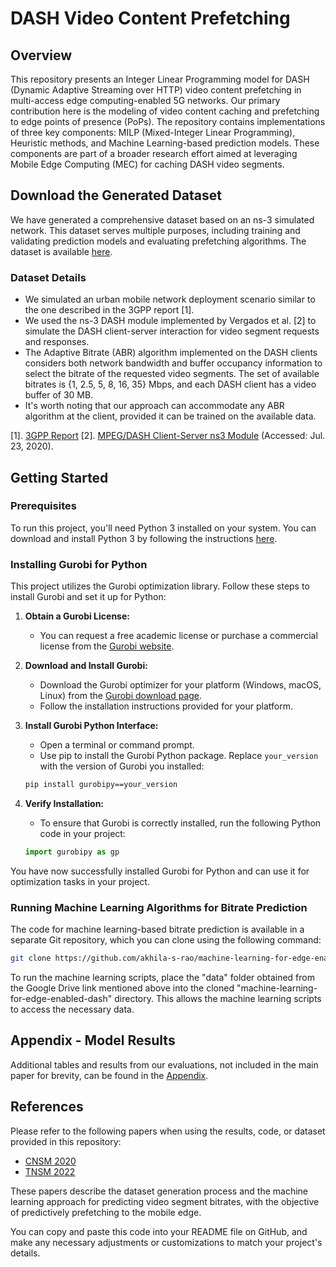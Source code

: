 
# DASH Video Content Prefetching

## Overview

This repository presents an Integer Linear Programming model for DASH (Dynamic Adaptive Streaming over HTTP) video content prefetching in multi-access edge computing-enabled 5G networks. Our primary contribution here is the modeling of video content caching and prefetching to edge points of presence (PoPs). The repository contains implementations of three key components: MILP (Mixed-Integer Linear Programming), Heuristic methods, and Machine Learning-based prediction models. These components are part of a broader research effort aimed at leveraging Mobile Edge Computing (MEC) for caching DASH video segments.

## Download the Generated Dataset

We have generated a comprehensive dataset based on an ns-3 simulated network. This dataset serves multiple purposes, including training and validating prediction models and evaluating prefetching algorithms. The dataset is available [here](https://drive.google.com/drive/folders/1VPzpEYxs7kbtZdJYVsPm0Vbn35OB9dYz).

### Dataset Details

- We simulated an urban mobile network deployment scenario similar to the one described in the 3GPP report [1].
- We used the ns-3 DASH module implemented by Vergados et al. [2] to simulate the DASH client-server interaction for video segment requests and responses.
- The Adaptive Bitrate (ABR) algorithm implemented on the DASH clients considers both network bandwidth and buffer occupancy information to select the bitrate of the requested video segments. The set of available bitrates is {1, 2.5, 5, 8, 16, 35} Mbps, and each DASH client has a video buffer of 30 MB.
- It's worth noting that our approach can accommodate any ABR algorithm at the client, provided it can be trained on the available data.

[1]. [3GPP Report](https://www.etsi.org/deliver/etsi_tr/136900_136999/136921/09.00.00_60/tr)
[2]. [MPEG/DASH Client-Server ns3 Module](https://github.com/djvergad/dash) (Accessed: Jul. 23, 2020).

## Getting Started

### Prerequisites

To run this project, you'll need Python 3 installed on your system. You can download and install Python 3 by following the instructions [here](https://wiki.python.org/moin/BeginnersGuide/Download).

### Installing Gurobi for Python

This project utilizes the Gurobi optimization library. Follow these steps to install Gurobi and set it up for Python:

1. **Obtain a Gurobi License:**
   - You can request a free academic license or purchase a commercial license from the [Gurobi website](https://www.gurobi.com/downloads/request-an-academic-license/).

2. **Download and Install Gurobi:**
   - Download the Gurobi optimizer for your platform (Windows, macOS, Linux) from the [Gurobi download page](https://www.gurobi.com/downloads/gurobi-software/).
   - Follow the installation instructions provided for your platform.

3. **Install Gurobi Python Interface:**
   - Open a terminal or command prompt.
   - Use pip to install the Gurobi Python package. Replace `your_version` with the version of Gurobi you installed:

   ```bash
   pip install gurobipy==your_version
   ```

4. **Verify Installation:**
   - To ensure that Gurobi is correctly installed, run the following Python code in your project:

   ```python
   import gurobipy as gp
   ```

You have now successfully installed Gurobi for Python and can use it for optimization tasks in your project.

### Running Machine Learning Algorithms for Bitrate Prediction

The code for machine learning-based bitrate prediction is available in a separate Git repository, which you can clone using the following command:

```bash
git clone https://github.com/akhila-s-rao/machine-learning-for-edge-enabled-dash.git
```

To run the machine learning scripts, place the "data" folder obtained from the Google Drive link mentioned above into the cloned "machine-learning-for-edge-enabled-dash" directory. This allows the machine learning scripts to access the necessary data.

## Appendix - Model Results

Additional tables and results from our evaluations, not included in the main paper for brevity, can be found in the [Appendix](https://github.com/akhila-s-rao/machine-learning-for-edge-enabled-dash/blob/master/documentation/Appendix_Predictive_prefetching_for_edge_assisted_video_streaming.pdf).

## References

Please refer to the following papers when using the results, code, or dataset provided in this repository:

- [CNSM 2020](https://ieeexplore.ieee.org/document/9269054)
- [TNSM 2022](https://ieeexplore.ieee.org/document/9841468)

These papers describe the dataset generation process and the machine learning approach for predicting video segment bitrates, with the objective of predictively prefetching to the mobile edge.

You can copy and paste this code into your README file on GitHub, and make any necessary adjustments or customizations to match your project's details.
